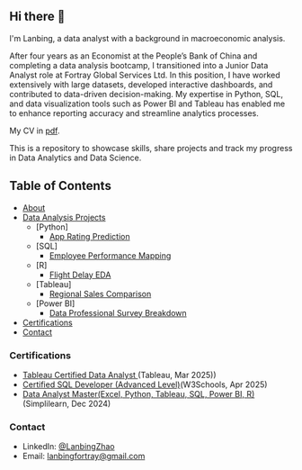 ## Hi there 👋

I'm Lanbing, a data analyst with a background in macroeconomic analysis. <br>

After four years as an Economist at the People’s Bank of China and completing a data analysis bootcamp, I transitioned into a Junior Data Analyst role at Fortray Global Services Ltd. In this position, I have worked extensively with large datasets, developed interactive dashboards, and contributed to data-driven decision-making. My expertise in Python, SQL, and data visualization tools such as Power BI and Tableau has enabled me to enhance reporting accuracy and streamline analytics processes.<br> 

My CV in [pdf](https://github.com/zhaoycy/zhaoycy/blob/main/Lanbing-Zhao-Data-Analyst.pdf).<br>

This is a repository to showcase skills, share projects and track my progress in Data Analytics and Data Science.<br>

## Table of Contents
- [About](#about)
- [Data Analysis Projects](#data-analysis-projects)
  - [Python]
    - [App Rating Prediction](#app-rating-prediction-using-python)
  - [SQL]
    - [Employee Performance Mapping](#Tech-Start-up-Employee-Performance-Mapping-using-SQL)
  - [R]
    - [Flight Delay EDA](#Flight-Delay-EDA-using-R)
  - [Tableau]
    - [Regional Sales Comparison](#Sales-Comparison-for-2-Selected-Regions-using-Tableau)
  - [Power BI]
    - [Data Professional Survey Breakdown](#Data-Professional-Survey-Breakdown-using-Power-BI)
- [Certifications](#certifications)
- [Contact](#contact)

### Certifications
- [Tableau Certified Data Analyst ](https://github.com/zhaoycy/Data-Analysis/blob/main/Tableau%20Certified%20Data%20Analyst%20Certificate%20from%20Tableau.pdf)(Tableau, Mar 2025))
- [Certified SQL Developer (Advanced Level)](https://verify.w3schools.com/1PUOVYI5N0)(W3Schools, Apr 2025) 
- [Data Analyst Master(Excel, Python, Tableau, SQL, Power BI, R)](https://fortraynetworks.lms.simplilearn.com/dashboard/certificate) (Simplilearn, Dec 2024)

### Contact
- LinkedIn: [@LanbingZhao](https://www.linkedin.com/in/lanbing-zhao-306603264/)
- Email: lanbingfortray@gmail.com


